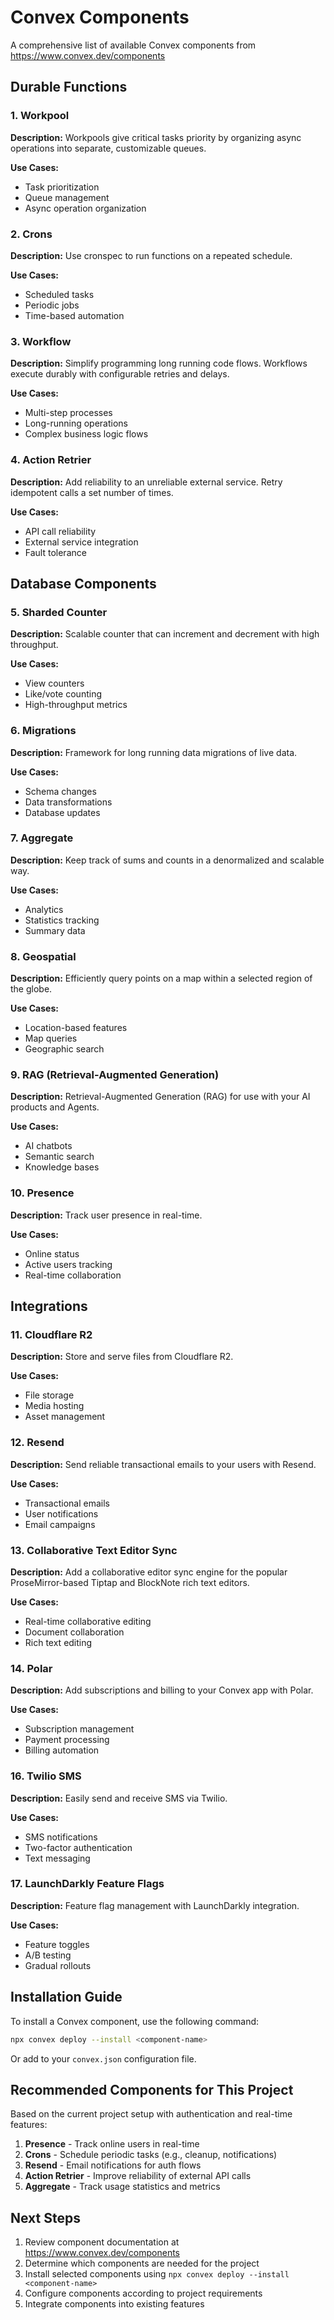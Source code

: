 # Convex Components

A comprehensive list of available Convex components from <https://www.convex.dev/components>

## Durable Functions

### 1. Workpool

**Description:** Workpools give critical tasks priority by organizing async operations into separate, customizable queues.

**Use Cases:**

- Task prioritization
- Queue management
- Async operation organization

### 2. Crons

**Description:** Use cronspec to run functions on a repeated schedule.

**Use Cases:**

- Scheduled tasks
- Periodic jobs
- Time-based automation

### 3. Workflow

**Description:** Simplify programming long running code flows. Workflows execute durably with configurable retries and delays.

**Use Cases:**

- Multi-step processes
- Long-running operations
- Complex business logic flows

### 4. Action Retrier

**Description:** Add reliability to an unreliable external service. Retry idempotent calls a set number of times.

**Use Cases:**

- API call reliability
- External service integration
- Fault tolerance

## Database Components

### 5. Sharded Counter

**Description:** Scalable counter that can increment and decrement with high throughput.

**Use Cases:**

- View counters
- Like/vote counting
- High-throughput metrics

### 6. Migrations

**Description:** Framework for long running data migrations of live data.

**Use Cases:**

- Schema changes
- Data transformations
- Database updates

### 7. Aggregate

**Description:** Keep track of sums and counts in a denormalized and scalable way.

**Use Cases:**

- Analytics
- Statistics tracking
- Summary data

### 8. Geospatial

**Description:** Efficiently query points on a map within a selected region of the globe.

**Use Cases:**

- Location-based features
- Map queries
- Geographic search

### 9. RAG (Retrieval-Augmented Generation)

**Description:** Retrieval-Augmented Generation (RAG) for use with your AI products and Agents.

**Use Cases:**

- AI chatbots
- Semantic search
- Knowledge bases

### 10. Presence

**Description:** Track user presence in real-time.

**Use Cases:**

- Online status
- Active users tracking
- Real-time collaboration

## Integrations

### 11. Cloudflare R2

**Description:** Store and serve files from Cloudflare R2.

**Use Cases:**

- File storage
- Media hosting
- Asset management

### 12. Resend

**Description:** Send reliable transactional emails to your users with Resend.

**Use Cases:**

- Transactional emails
- User notifications
- Email campaigns

### 13. Collaborative Text Editor Sync

**Description:** Add a collaborative editor sync engine for the popular ProseMirror-based Tiptap and BlockNote rich text editors.

**Use Cases:**

- Real-time collaborative editing
- Document collaboration
- Rich text editing

### 14. Polar

**Description:** Add subscriptions and billing to your Convex app with Polar.

**Use Cases:**

- Subscription management
- Payment processing
- Billing automation


### 16. Twilio SMS

**Description:** Easily send and receive SMS via Twilio.

**Use Cases:**

- SMS notifications
- Two-factor authentication
- Text messaging

### 17. LaunchDarkly Feature Flags

**Description:** Feature flag management with LaunchDarkly integration.

**Use Cases:**

- Feature toggles
- A/B testing
- Gradual rollouts

## Installation Guide

To install a Convex component, use the following command:

```bash
npx convex deploy --install <component-name>
```

Or add to your `convex.json` configuration file.

## Recommended Components for This Project

Based on the current project setup with authentication and real-time features:

1. **Presence** - Track online users in real-time
2. **Crons** - Schedule periodic tasks (e.g., cleanup, notifications)
3. **Resend** - Email notifications for auth flows
4. **Action Retrier** - Improve reliability of external API calls
5. **Aggregate** - Track usage statistics and metrics

## Next Steps

1. Review component documentation at <https://www.convex.dev/components>
2. Determine which components are needed for the project
3. Install selected components using `npx convex deploy --install <component-name>`
4. Configure components according to project requirements
5. Integrate components into existing features
